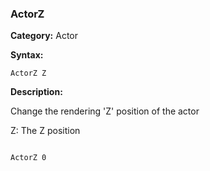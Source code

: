 ### ActorZ

**Category:**
Actor

**Syntax:**

```scorpionengine
ActorZ Z
```

**Description:**

Change the rendering 'Z' position of the actor

Z: The Z position

```scorpionengine

ActorZ 0

```
